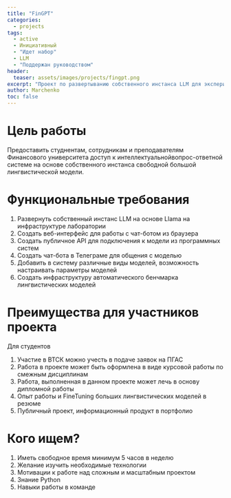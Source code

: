 ```yaml
---
title: "FinGPT"
categories:
  - projects
tags:
  - active
  - Инициативный
  - "Идет набор"
  - LLM
  - "Поддержан руководством"
header:
  teaser: assets/images/projects/fingpt.png
excerpt: "Проект по развертыванию собственного инстанса LLM для экспериментов и внутреннего использования"
author: Marchenko
toc: false
---
```


Цель работы
===

Предоставить студнентам, сотрудникам и преподавателям Финансового университета доступ к интеллектуальнойвопрос-ответной системе на основе собственного инстанса свободной большой лингвистической модели.

Функциональные требования
===

1. Развернуть собственный инстанс LLM на основе Llama на инфраструктуре лаборатории
1. Создать веб-интерфейс для работы с чат-ботом из браузера
1. Создать публичное API для подключения к модели из программных систем
1. Создать чат-бота в Телеграме для общения с моделью
1. Добавить в систему различные виды моделей, возможность настраивать параметры моделей
1. Создать инфраструктуру автоматического бенчмарка лингвистических моделей

Преимущества для участников проекта
===

Для студентов

1. Участие в ВТСК можно учесть в подаче заявок на ПГАС
1. Работа в проекте может быть оформлена в виде курсовой работы по смежным дисциплинам
1. Работа, выполненная в данном проекте может лечь в основу дипломной работы
1. Опыт работы и FineTuning больших лингвистических моделей в резюме
1. Публичный проект, информационный продукт в портфолио



Кого ищем?
===

1. Иметь свободное время минимум 5 часов в неделю
1. Желание изучить необходимые технологии
1. Мотивации к работе над сложным и масштабным проектом
1. Знание Python
1. Навыки работы в команде
